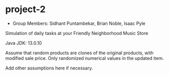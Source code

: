 # project-2

* Group Members: Sidhant Puntambekar, Brian Noble, Isaac Pyle

Simulation of daily tasks at your Friendly Neighborhood Music Store

Java JDK: 13.0.10

Assume that random products are clones of the original products, with modified sale price. Only randomized numerical values in the updated item.

Add other assumptions here if necessary.
